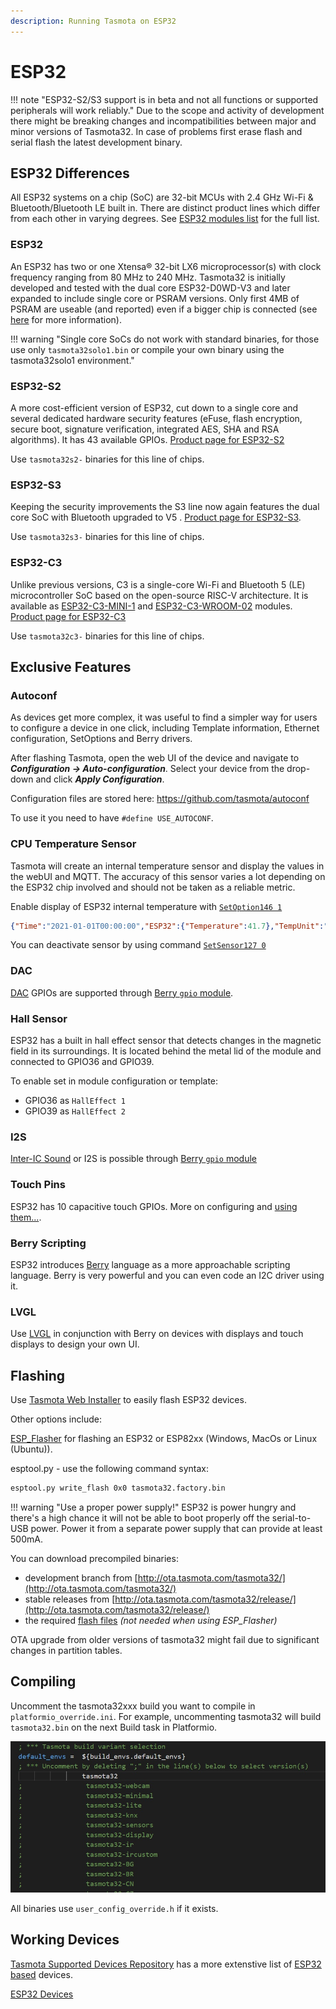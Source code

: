```yaml
---
description: Running Tasmota on ESP32
---
```


# ESP32

!!! note "ESP32-S2/S3 support is in beta and not all functions or supported peripherals will work reliably."
     Due to the scope and activity of development there might be breaking changes and incompatibilities between major and minor versions of Tasmota32. In case of problems first erase flash and serial flash the latest development binary.

## ESP32 Differences

All ESP32 systems on a chip (SoC) are 32-bit MCUs with 2.4 GHz Wi-Fi & Bluetooth/Bluetooth LE built in. There are distinct product lines which differ from each other in varying degrees. See [ESP32 modules list](https://www.espressif.com/en/products/modules) for the full list.

### ESP32

An ESP32 has two or one Xtensa® 32-bit LX6 microprocessor(s) with clock frequency ranging from 80 MHz to 240 MHz. Tasmota32 is initially developed and tested with the dual core ESP32-D0WD-V3 and later expanded to include single core or PSRAM versions. Only first 4MB of PSRAM are useable (and reported) even if a bigger chip is connected (see [here](https://github.com/arendst/Tasmota/discussions/16423#discussioncomment-3570038) for more information).

!!! warning "Single core SoCs do not work with standard binaries, for those use only `tasmota32solo1.bin` or compile your own binary using the tasmota32solo1 environment."

### ESP32-S2

A more cost-efficient version of ESP32, cut down to a single core and several dedicated hardware security features (eFuse, flash encryption, secure boot, signature verification, integrated AES, SHA and RSA algorithms). It has 43 available GPIOs. [Product page for ESP32-S2](https://www.espressif.com/en/products/socs/esp32-s2)

Use `tasmota32s2-` binaries for this line of chips.

### ESP32-S3

Keeping the security improvements the S3 line now again features the dual core SoC with Bluetooth upgraded to V5 . [Product page for ESP32-S3](https://www.espressif.com/en/products/socs/esp32-s3).

Use `tasmota32s3-` binaries for this line of chips.

### ESP32-C3

Unlike previous versions, C3 is a single-core Wi-Fi and Bluetooth 5 (LE) microcontroller SoC based on the open-source RISC-V architecture. It is available as [ESP32-C3-MINI-1](_media/datasheets/esp32-c3-mini-1_datasheet_en.pdf) and [ESP32-C3-WROOM-02](_media/datasheets/esp32-c3-wroom-02_datasheet_en.pdf) modules. [Product page for ESP32-C3](https://www.espressif.com/en/products/socs/esp32-c3)

Use `tasmota32c3-` binaries for this line of chips.

## Exclusive Features

### Autoconf

As devices get more complex, it was useful to find a simpler way for users to configure a device in one click, including Template information, Ethernet configuration, SetOptions and Berry drivers.

After flashing Tasmota, open the web UI of the device and navigate to ***Configuration -> Auto-configuration***. Select your device from the drop-down and click ***Apply Configuration***.

Configuration files are stored here: <https://github.com/tasmota/autoconf>

To use it you need to have `#define USE_AUTOCONF`.

### CPU Temperature Sensor

Tasmota will create an internal temperature sensor and display the values in the webUI and MQTT. The accuracy of this sensor varies a lot depending on the ESP32 chip involved and should not be taken as a reliable metric.

Enable display of ESP32 internal temperature with [`SetOption146 1`](Commands.md#setoption146) 

```json
{"Time":"2021-01-01T00:00:00","ESP32":{"Temperature":41.7},"TempUnit":"C"}
```
You can deactivate sensor by using command [`SetSensor127 0`](Commands.md#setsensor127)

### DAC

[DAC](https://docs.espressif.com/projects/esp-idf/en/latest/esp32/api-reference/peripherals/dac.html) GPIOs are supported through [Berry `gpio` module](Berry.md#dac-gpios).

### Hall Sensor

ESP32 has a built in hall effect sensor that detects changes in the magnetic field in its surroundings. It is located behind the metal lid of the module and connected to GPIO36 and GPIO39.

To enable set in module configuration or template:

- GPIO36 as `HallEffect 1`
- GPIO39 as `HallEffect 2`

### I2S

[Inter-IC Sound](https://docs.espressif.com/projects/esp-idf/en/latest/esp32/api-reference/peripherals/i2s.html) or I2S is possible through [Berry `gpio` module](Berry.md#i2s)

### Touch Pins

ESP32 has 10 capacitive touch GPIOs. More on configuring and [using them...](https://tasmota.github.io/docs/TouchPin/).

### Berry Scripting

ESP32 introduces [Berry](Berry.md) language as a more approachable scripting language. Berry is very powerful and you can even code an I2C driver using it.

### LVGL

Use [LVGL](https://lvgl.io/) in conjunction with Berry on devices with displays and touch displays to design your own UI.

## Flashing

Use [Tasmota Web Installer](http://tasmota.github.io/install) to easily flash ESP32 devices.

Other options include:

[ESP_Flasher](https://github.com/Jason2866/ESP_Flasher/releases) for flashing an ESP32 or ESP82xx (Windows, MacOs or Linux (Ubuntu)).

esptool.py - use the following command syntax:

```bash
esptool.py write_flash 0x0 tasmota32.factory.bin
```

!!! warning "Use a proper power supply!"
    ESP32 is power hungry and there's a high chance it will not be able to boot properly off the serial-to-USB power. Power it from a separate power supply that can provide at least 500mA.

You can download precompiled binaries:

- development branch from [http://ota.tasmota.com/tasmota32/](http://ota.tasmota.com/tasmota32/)
- stable releases from [http://ota.tasmota.com/tasmota32/release/](http://ota.tasmota.com/tasmota32/release/)
- the required [flash files](https://github.com/arendst/Tasmota-firmware/tree/main/static) _(not needed when using ESP_Flasher)_

OTA upgrade from older versions of tasmota32 might fail due to significant changes in partition tables.

## Compiling

Uncomment the tasmota32xxx build you want to compile in `platformio_override.ini`. For example, uncommenting tasmota32 will build `tasmota32.bin` on the next Build task in Platformio.

![platformio_override.ini](_media/esp32-pio.jpg)

All binaries use `user_config_override.h` if it exists.

## Working Devices

[Tasmota Supported Devices Repository](https://templates.blakadder.com/esp32.html) has a more extenstive list of [ESP32 based](https://templates.blakadder.com/esp32.html) devices.

[ESP32 Devices](ESP32-Devices.md)
